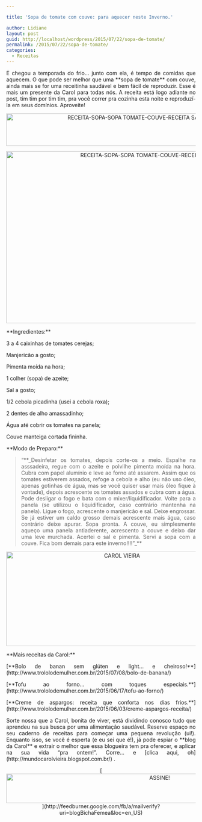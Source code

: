 ```yaml
---

title: 'Sopa de tomate com couve: para aquecer neste Inverno.'

author: Lidiane
layout: post
guid: http://localhost/wordpress/2015/07/22/sopa-de-tomate/
permalink: /2015/07/22/sopa-de-tomate/
categories:
  - Receitas
---
```

<p align="justify">
  E chegou a temporada do frio… junto com ela, é tempo de comidas que aquecem. O que pode ser melhor que uma **sopa de tomate** com couve, ainda mais se for uma receitinha saudável e bem fácil de reproduzir. Esse é mais um presente da Carol para todas nós. A receita está logo adiante no post, tim tim por tim tim, pra você correr pra cozinha esta noite e reproduzí-la em seus domínios. Aproveite!
</p>

<p align="center">
  <a href="http://www.trololodemulher.com.br/blog/wp-content/uploads/2015/07/RECEITA-SOPA-SOPA-TOMATE-COUVE-RECEITA-SAUDAVEL3.png"><img class="alignnone size-full wp-image-11126" src="http://www.trololodemulher.com.br/blog/wp-content/uploads/2015/07/RECEITA-SOPA-SOPA-TOMATE-COUVE-RECEITA-SAUDAVEL3.png" alt="RECEITA-SOPA-SOPA TOMATE-COUVE-RECEITA SAUDAVEL[3]" width="731" height="86" /></a>
</p>

<p align="center">
  <a href="http://www.trololodemulher.com.br/blog/wp-content/uploads/2015/07/RECEITA-SOPA-SOPA-TOMATE-COUVE-RECEITA-SAUDAVEL4.jpg"><img class="alignnone size-full wp-image-11127" src="http://www.trololodemulher.com.br/blog/wp-content/uploads/2015/07/RECEITA-SOPA-SOPA-TOMATE-COUVE-RECEITA-SAUDAVEL4.jpg" alt="RECEITA-SOPA-SOPA TOMATE-COUVE-RECEITA SAUDAVEL[4]" width="800" height="457" /></a>
</p>

<p align="justify">
  **Ingredientes:**
</p>

<p align="justify">
  3 a 4 caixinhas de tomates cerejas;
</p>

<p align="justify">
  Manjericão a gosto;
</p>

<p align="justify">
  Pimenta moída na hora;
</p>

<p align="justify">
  1 colher (sopa) de azeite;
</p>

<p align="justify">
  Sal a gosto;
</p>

<p align="justify">
  1/2 cebola picadinha (usei a cebola roxa);
</p>

<p align="justify">
  2 dentes de alho amassadinho;
</p>

<p align="justify">
  Água até cobrir os tomates na panela;
</p>

<p align="justify">
  Couve manteiga cortada fininha.
</p>

<p align="justify">
  **Modo de Preparo:**
</p>

> <p align="justify">
>   “**_Desinfetar os tomates, depois corte-os a meio. Espalhe na asssadeira, regue com o azeite e polvilhe pimenta moída na hora. Cubra com papel alumínio e leve ao forno até assarem. Assim que os tomates estiverem assados, refoge a cebola e alho (eu não uso óleo, apenas gotinhas de água, mas se você quiser usar mais óleo fique à vontade), depois acrescente os tomates assados e cubra com a água. Pode desligar o fogo e bata com o mixer/liquidificador. Volte para a panela (se utilizou o liquidificador, caso contrário mantenha na panela). Ligue o fogo, acrescente o manjericão e sal. Deixe engrossar. Se já estiver um caldo grosso demais acrescente mais água, caso contrário deixe apurar. Sopa pronta. A couve, eu simplesmente aqueço uma panela antiaderente, acrescento a couve e deixo dar uma leve murchada. Acertei o sal e pimenta. Servi a sopa com a couve. Fica bom demais para este inverno!!!!”_**
> </p>

<p align="center">
  <a href="http://www.trololodemulher.com.br/blog/wp-content/uploads/2014/07/CAROL-VIEIRA.png"><img class="alignnone size-full wp-image-10204" src="http://www.trololodemulher.com.br/blog/wp-content/uploads/2014/07/CAROL-VIEIRA.png" alt="CAROL VIEIRA" width="600" height="251" /></a>
</p>

<p align="justify">
  **Mais receitas da Carol:**
</p>

<p align="justify">
  [**Bolo de banan sem glúten e light… e cheiroso!**](http://www.trololodemulher.com.br/2015/07/08/bolo-de-banana/) 
</p>

<p align="justify">
  [**Tofu ao forno… com toques especiais.**](http://www.trololodemulher.com.br/2015/06/17/tofu-ao-forno/) 
</p>

<p align="justify">
  [**Creme de aspargos: receita que conforta nos dias frios.**](http://www.trololodemulher.com.br/2015/06/03/creme-aspargos-receita/) 
</p>

<p align="justify">
  Sorte nossa que a Carol, bonita de viver, está dividindo conosco tudo que aprendeu na sua busca por uma alimentação saudável. Reserve espaço no seu caderno de receitas para começar uma pequena revolução (ui!). Enquanto isso, se você é esperta (e eu sei que é!), já pode espiar o **blog da Carol** e extrair o melhor que essa blogueira tem pra oferecer, e aplicar na sua vida “pra ontem!”. Corre… e [clica aqui, oh](http://mundocarolvieira.blogspot.com.br/) .
</p>

<p align="center">
  [<img class="alignnone size-full wp-image-10439" src="http://www.trololodemulher.com.br/blog/wp-content/uploads/2014/09/ASSINE.png" alt="ASSINE!" width="800" height="78" />](http://feedburner.google.com/fb/a/mailverify?uri=blogBichaFemea&loc=en_US) 
</p>

<p align="justify">
